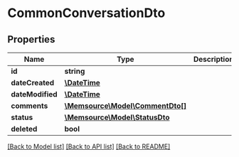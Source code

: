 # CommonConversationDto

## Properties
Name | Type | Description | Notes
------------ | ------------- | ------------- | -------------
**id** | **string** |  | [optional] 
**dateCreated** | [**\DateTime**](\DateTime.md) |  | [optional] 
**dateModified** | [**\DateTime**](\DateTime.md) |  | [optional] 
**comments** | [**\Memsource\Model\CommentDto[]**](CommentDto.md) |  | [optional] 
**status** | [**\Memsource\Model\StatusDto**](StatusDto.md) |  | [optional] 
**deleted** | **bool** |  | [optional] 

[[Back to Model list]](../README.md#documentation-for-models) [[Back to API list]](../README.md#documentation-for-api-endpoints) [[Back to README]](../README.md)



